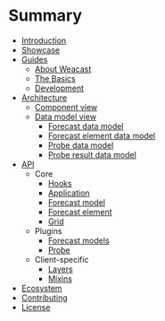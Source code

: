 # Summary

* [Introduction](README.MD)
* [Showcase](SHOWCASE.MD)
* [Guides](guides/README.MD)
  * [About Weacast](guides/ABOUT.MD)
  * [The Basics](guides/BASICS.MD)
  * [Development](guides/DEVELOPMENT.MD)
* [Architecture](architecture/README.MD)
  * [Component view](architecture/COMPONENTS.MD)
  * [Data model view](architecture/DATAMODEL.MD)
    * [Forecast data model](architecture/DATAMODEL.MD#forecast-data-model)
    * [Forecast element data model](architecture/DATAMODEL.MD#element-data-model)
    * [Probe data model](architecture/DATAMODEL.MD#probe-data-model)
    * [Probe result data model](architecture/DATAMODEL.MD#probe-result-data-model)
* [API](api/README.MD)
  * Core
    * [Hooks](api/HOOKS.MD)
    * [Application](api/APPLICATION.MD)
    * [Forecast model](api/FORECAST.MD)
    * [Forecast element](api/ELEMENT.MD)
    * [Grid](api/GRID.MD)
  * Plugins
    * [Forecast models](api/PLUGIN.MD)
    * [Probe](api/PROBE.MD)
  * Client-specific
    * [Layers](api/LAYERS.MD)
    * [Mixins](api/MIXINS.MD)
* [Ecosystem](ecosystem/README.MD)
* [Contributing](contributing/README.MD)
* [License](LICENSE.MD)
